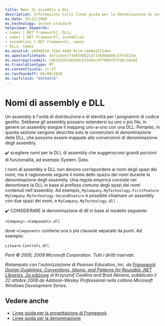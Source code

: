 ```yaml
---
title: Nomi di assembly e DLL
description: Informazioni sulle linee guida per la denominazione di assembly e librerie a collegamento dinamico (dll). Un assembly può estendersi su uno o più file, ma in genere esegue il mapping uno-a-uno con una DLL.
ms.date: 10/22/2008
ms.technology: dotnet-standard
helpviewer_keywords:
- names [.NET Framework], DLLs
- names [.NET Framework], assemblies
- assemblies [.NET Framework], names
- DLLs, names
ms.assetid: e800b610-31b4-4949-9c14-cb60e9f254be
ms.openlocfilehash: de7ce3ee774d4598521d7156d0d660c3fe30154c
ms.sourcegitcommit: cdb295dd1db589ce5169ac9ff096f01fd0c2da9d
ms.translationtype: MT
ms.contentlocale: it-IT
ms.lasthandoff: 06/09/2020
ms.locfileid: "84594478"
---
```

# <a name="names-of-assemblies-and-dlls"></a>Nomi di assembly e DLL
Un assembly è l'unità di distribuzione e di identità per i programmi di codice gestito. Sebbene gli assembly possano estendersi su uno o più file, in genere un assembly esegue il mapping uno-a-uno con una DLL. Pertanto, in questa sezione vengono descritte solo le convenzioni di denominazione delle DLL, che possono essere mappate alle convenzioni di denominazione degli assembly.

 ✔️ scegliere nomi per le DLL di assembly che suggeriscono grandi porzioni di funzionalità, ad esempio System. Data.

 I nomi di assembly e DLL non devono corrispondere ai nomi degli spazi dei nomi, ma è ragionevole seguire il nome dello spazio dei nomi durante la denominazione degli assembly. Una regola empirica consiste nel denominare la DLL in base al prefisso comune degli spazi dei nomi contenuti nell'assembly. Ad esempio, `MyCompany.MyTechnology.FirstFeature` `MyCompany.MyTechnology.SecondFeature` è possibile chiamare un assembly con due spazi dei nomi, e `MyCompany.MyTechnology.dll` .

 ✔️ CONSIDERARE la denominazione di dll in base al modello seguente:

 `<Company>.<Component>.dll`

 dove `<Component>` contiene una o più clausole separate da punti. Ad esempio:

 `Litware.Controls.dll`.

 *Parti © 2005, 2009 Microsoft Corporation. Tutti i diritti riservati.*

 *Ristampato con l'autorizzazione di Pearson Education, Inc. da [Framework Design Guidelines: Conventions, Idioms, and Patterns for Reusable .NET Libraries, 2a edizione](https://www.informit.com/store/framework-design-guidelines-conventions-idioms-and-9780321545619) di Krzysztof Cwalina and Brad Abrams, pubblicato il 22 ottobre 2008 da Addison-Wesley Professional nella collana Microsoft Windows Development Series.*

## <a name="see-also"></a>Vedere anche

- [Linee guida per la progettazione di Framework](index.md)
- [Linee guida per la denominazione](naming-guidelines.md)
